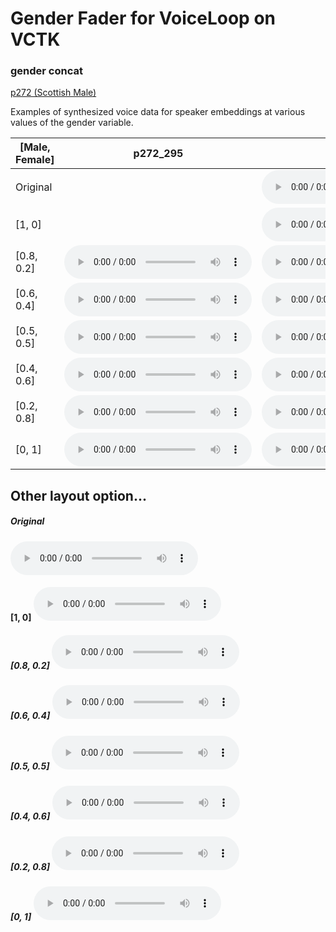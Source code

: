 
# Gender Fader for VoiceLoop on VCTK 
### gender concat

[p272 (Scottish Male)](fader_gender_p272.md)

Examples of synthesized voice data for speaker embeddings at various values of the gender variable.

| [Male, Female] | p272_295 | p253_104 | p298_392 |
| --- | --- | --- | --- |
| Original | <audio src="audio/fader_networks/p272_295_45_orig.wav"></audio> | <audio src="audio/fader_networks/p253_104_26_orig.wav" controls></audio> | <audio src="audio/fader_networks/p298_392_66_orig.wav" controls></audio> |
| [1, 0] | <audio src="audio/fader_networks/p272_295_45_gender_concat_1_0.wav"></audio> | <audio src="audio/fader_networks/p253_104_26_gender_concat_1_0.wav" controls></audio> | <audio src="audio/fader_networks/p298_392_66_gender_concat_1_0.wav" controls></audio> |
| [0.8, 0.2] | <audio src="audio/fader_networks/p272_295_45_gender_concat_0.8_0.2.wav" controls></audio> | <audio src="audio/fader_networks/p253_104_26_gender_concat_0.8_0.2.wav" controls></audio> | <audio src="audio/fader_networks/p298_392_66_gender_concat_0.8_0.2.wav" controls></audio> |
| [0.6, 0.4] |<audio src="audio/fader_networks/p272_295_45_gender_concat_0.6_0.4.wav" controls></audio> | <audio src="audio/fader_networks/p253_104_26_gender_concat_0.6_0.4.wav" controls></audio> | <audio src="audio/fader_networks/p298_392_66_gender_concat_0.6_0.4.wav" controls></audio> |
| [0.5, 0.5] |<audio src="audio/fader_networks/p272_295_45_gender_concat_0.5_0.5.wav" controls></audio> | <audio src="audio/fader_networks/p253_104_26_gender_concat_0.5_0.5.wav" controls></audio> | <audio src="audio/fader_networks/p298_392_66_gender_concat_0.5_0.5.wav" controls></audio> |
| [0.4, 0.6] |<audio src="audio/fader_networks/p272_295_45_gender_concat_0.4_0.6.wav" controls></audio> | <audio src="audio/fader_networks/p253_104_26_gender_concat_0.4_0.6.wav" controls></audio> | <audio src="audio/fader_networks/p298_392_66_gender_concat_0.4_0.6.wav" controls></audio> |
| [0.2, 0.8] |<audio src="audio/fader_networks/p272_295_45_gender_concat_0.2_0.8.wav" controls></audio> | <audio src="audio/fader_networks/p253_104_26_gender_concat_0.2_0.8.wav" controls></audio> | <audio src="audio/fader_networks/p298_392_66_gender_concat_0.2_0.8.wav" controls></audio> |
| [0, 1] |<audio src="audio/fader_networks/p272_295_45_gender_concat_0_1.wav" controls></audio> | <audio src="audio/fader_networks/p253_104_26_gender_concat_0_1.wav" controls></audio> | <audio src="audio/fader_networks/p298_392_66_gender_concat_1_0.wav" controls></audio> |

## Other layout option...
##### Original
<audio src="audio/fader_networks/p272_295_45_orig.wav" controls></audio>

#### [1, 0] <audio src="audio/fader_networks/p272_295_45_gender_concat_1_0.wav" controls></audio>

##### [0.8, 0.2] <audio src="audio/fader_networks/p272_295_45_gender_concat_0.8_0.2.wav" controls></audio>

##### [0.6, 0.4] <audio src="audio/fader_networks/p272_295_45_gender_concat_0.6_0.4.wav" controls></audio>

##### [0.5, 0.5] <audio src="audio/fader_networks/p272_295_45_gender_concat_0.5_0.5.wav" controls></audio>

##### [0.4, 0.6] <audio src="audio/fader_networks/p272_295_45_gender_concat_0.4_0.6.wav" controls></audio>

##### [0.2, 0.8] <audio src="audio/fader_networks/p272_295_45_gender_concat_0.2_0.8.wav" controls></audio>

##### [0, 1] <audio src="audio/fader_networks/p272_295_45_gender_concat_0_1.wav" controls></audio>
